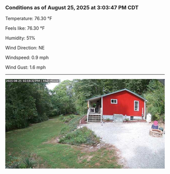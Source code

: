 ### Conditions as of August 25, 2025 at 3:03:47 PM CDT 

Temperature: 76.30 &deg;F

Feels like: 76.30 &deg;F

Humidity: 51%

Wind Direction: NE

Windspeed: 0.9 mph

Wind Gust: 1.6 mph

---

<img src="./images/latest.jpeg"/>

